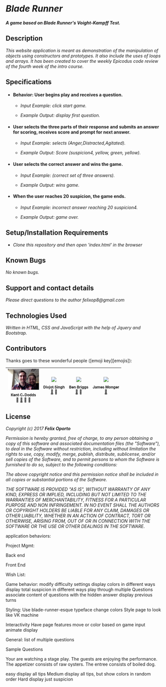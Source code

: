 # _Blade Runner_

#### _A game based on Blade Runner's Voight-Kampff Test._


## Description

_This website application is meant as demonstration of the manipulation of objects using constructors and prototypes. It also include the uses of loops and arrays. It has been created to cover the weekly Epicodus code review of the fourth week of the intro course._

## Specifications


* #### Behavior: User begins play and receives a question.

    * _Input Example: click start game._

    * _Example Output: display first question._


* #### User selects the three parts of their response and submits an answer for scoring, receives score and prompt for next answer.

    * _Input Example: selects (Anger,Distracted,Agitated)._

    * _Example Output: Score (suspicion4, yellow, green, yellow)._


* #### User selects the correct answer and wins the game.

    * _Input Example: (correct set of three answers)._

    * _Example Output: wins game._


* #### When the user reaches 20 suspicion, the game ends.

    * _Input Example: incorrect answer reaching 20 suspicion4._

    * _Example Output: game over._

## Setup/Installation Requirements

* _Clone this repository and then open 'index.html' in the browser_

## Known Bugs

_No known bugs._

## Support and contact details

_Please direct questions  to the author felixop8@gmail.com_

## Technologies Used

_Written in HTML, CSS and JavaScript with the help of Jquery and Bootstrap._



## Contributors

Thanks goes to these wonderful people ([emoji key][emojis]):

<!-- ALL-CONTRIBUTORS-LIST:START - Do not remove or modify this section -->
| [<img src=img/felix.jpg width="100px;"/><br /><sub>Kent C. Dodds</sub>](https://github.com/felixop8)<br />💁 [📖](https://github.com/kentcdodds/all-contributors/commits?author=kentcdodds) 👀 📢 | [<img src="https://avatars.githubusercontent.com/u/6177621?v=3" width="100px;"/><br /><sub>Divjot Singh</sub>](http://bogas04.github.io)<br />[📖](https://github.com/kentcdodds/all-contributors/commits?author=bogas04) 👀 | [<img src="https://avatars.githubusercontent.com/u/1282980?v=3" width="100px;"/><br /><sub>Ben Briggs</sub>](http://beneb.info)<br />[📖](https://github.com/kentcdodds/all-contributors/commits?author=ben-eb) 👀 | [<img src="https://avatars.githubusercontent.com/u/2037007?v=3" width="100px;"/><br /><sub>James Monger</sub>](https://github.com/Jameskmonger)<br />[📖](https://github.com/kentcdodds/all-contributors/commits?author=Jameskmonger) |
| :---: | :---: | :---: | :---: |



## License

_Copyright (c) 2017 **Felix Oporto**_

_Permission is hereby granted, free of charge, to any person obtaining a copy
of this software and associated documentation files (the "Software"), to deal
in the Software without restriction, including without limitation the rights
to use, copy, modify, merge, publish, distribute, sublicense, and/or sell
copies of the Software, and to permit persons to whom the Software is
furnished to do so, subject to the following conditions:_

_The above copyright notice and this permission notice shall be included in all
copies or substantial portions of the Software._

_THE SOFTWARE IS PROVIDED "AS IS", WITHOUT WARRANTY OF ANY KIND, EXPRESS OR
IMPLIED, INCLUDING BUT NOT LIMITED TO THE WARRANTIES OF MERCHANTABILITY,
FITNESS FOR A PARTICULAR PURPOSE AND NON INFRINGEMENT. IN NO EVENT SHALL THE
AUTHORS OR COPYRIGHT HOLDERS BE LIABLE FOR ANY CLAIM, DAMAGES OR OTHER
LIABILITY, WHETHER IN AN ACTION OF CONTRACT, TORT OR OTHERWISE, ARISING FROM,
OUT OF OR IN CONNECTION WITH THE SOFTWARE OR THE USE OR OTHER DEALINGS IN THE
SOFTWARE._







application behaviors:






Project Mgmt:

Back end

Front End




Wish List:

Game behavior:
  modify difficulty settings
  display colors in different ways
  display total suspicion in different ways
  play through multiple Questions
  associate content of questions with the hidden answer
  display previous turns

Styling:
  Use blade-runner-esque typeface
  change colors
  Style page to look like VK machine


Interactivity
  Have page features move or color based on game input
  animate display

General:
  list of multiple questions





Sample Questions

Your are watching a stage play.  The guests are enjoying the performance.  The appetizer consists of raw oysters.  The entree consists of boiled dog.


easy
  display all tips
Medium
  display all tips, but show colors in random order
Hard
  display just suspicion
